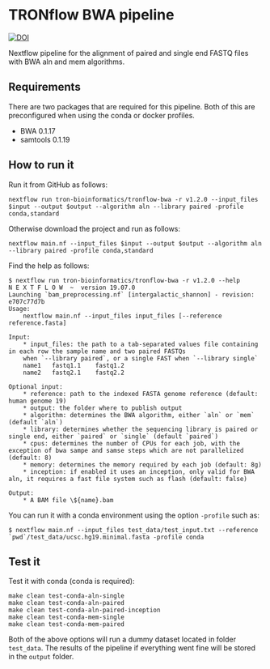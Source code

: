 # TRONflow BWA pipeline

[![DOI](https://zenodo.org/badge/327943420.svg)](https://zenodo.org/badge/latestdoi/327943420)

Nextflow pipeline for the alignment of paired and single end FASTQ files with BWA aln and mem algorithms.

## Requirements

There are two packages that are required for this pipeline. Both of this are preconfigured when using the conda or docker profiles.

- BWA 0.1.17
- samtools 0.1.19


## How to run it

Run it from GitHub as follows:
```
nextflow run tron-bioinformatics/tronflow-bwa -r v1.2.0 --input_files $input --output $output --algorithm aln --library paired -profile conda,standard
```

Otherwise download the project and run as follows:
```
nextflow main.nf --input_files $input --output $output --algorithm aln --library paired -profile conda,standard
```

Find the help as follows:
```
$ nextflow run tron-bioinformatics/tronflow-bwa -r v1.2.0 --help
N E X T F L O W  ~  version 19.07.0
Launching `bam_preprocessing.nf` [intergalactic_shannon] - revision: e707c77d7b
Usage:
    nextflow main.nf --input_files input_files [--reference reference.fasta]

Input:
    * input_files: the path to a tab-separated values file containing in each row the sample name and two paired FASTQs
    when `--library paired`, or a single FAST when `--library single`
    name1	fastq1.1	fastq1.2
    name2	fastq2.1	fastq2.2

Optional input:
    * reference: path to the indexed FASTA genome reference (default: human genome 19)
    * output: the folder where to publish output
    * algorithm: determines the BWA algorithm, either `aln` or `mem` (default `aln`)
    * library: determines whether the sequencing library is paired or single end, either `paired` or `single` (default `paired`)
    * cpus: determines the number of CPUs for each job, with the exception of bwa sampe and samse steps which are not parallelized (default: 8)
    * memory: determines the memory required by each job (default: 8g)
    * inception: if enabled it uses an inception, only valid for BWA aln, it requires a fast file system such as flash (default: false)

Output:
    * A BAM file \${name}.bam
```

You can run it with a conda environment using the option `-profile` such as:
```
$ nextflow main.nf --input_files test_data/test_input.txt --reference `pwd`/test_data/ucsc.hg19.minimal.fasta -profile conda
```

## Test it

Test it with conda (conda is required):
```
make clean test-conda-aln-single
make clean test-conda-aln-paired
make clean test-conda-aln-paired-inception
make clean test-conda-mem-single
make clean test-conda-mem-paired
```

Both of the above options will run a dummy dataset located in folder `test_data`.
The results of the pipeline if everything went fine will be stored in the `output` folder. 
